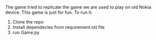 The game tried to replicate the game we are used to play on old Nokia device. This game is just for fun.
To run it:

1. Clone the repo
2. Install dependecies from requirement.txt file
3. run Game.py
